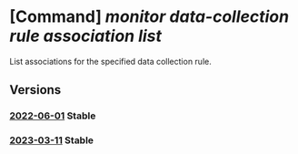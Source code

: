 # [Command] _monitor data-collection rule association list_

List associations for the specified data collection rule.

## Versions

### [2022-06-01](/Resources/mgmt-plane/L3N1YnNjcmlwdGlvbnMve30vcmVzb3VyY2Vncm91cHMve30vcHJvdmlkZXJzL21pY3Jvc29mdC5pbnNpZ2h0cy9kYXRhY29sbGVjdGlvbnJ1bGVzL3t9L2Fzc29jaWF0aW9ucw==/2022-06-01.xml) **Stable**

<!-- mgmt-plane /subscriptions/{}/resourcegroups/{}/providers/microsoft.insights/datacollectionrules/{}/associations 2022-06-01 -->

### [2023-03-11](/Resources/mgmt-plane/L3N1YnNjcmlwdGlvbnMve30vcmVzb3VyY2Vncm91cHMve30vcHJvdmlkZXJzL21pY3Jvc29mdC5pbnNpZ2h0cy9kYXRhY29sbGVjdGlvbnJ1bGVzL3t9L2Fzc29jaWF0aW9ucw==/2023-03-11.xml) **Stable**

<!-- mgmt-plane /subscriptions/{}/resourcegroups/{}/providers/microsoft.insights/datacollectionrules/{}/associations 2023-03-11 -->
